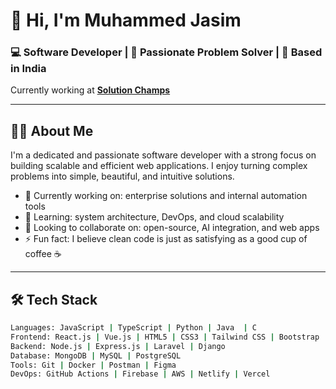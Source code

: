# 👋 Hi, I'm Muhammed Jasim

### 💻 Software Developer | 🚀 Passionate Problem Solver | 📍 Based in India  
Currently working at **[Solution Champs](https://solutionchamps.com)**

---

## 🧑‍💻 About Me

I'm a dedicated and passionate software developer with a strong focus on building scalable and efficient web applications. I enjoy turning complex problems into simple, beautiful, and intuitive solutions.

- 🔭 Currently working on: enterprise solutions and internal automation tools
- 🌱 Learning: system architecture, DevOps, and cloud scalability
- 👯 Looking to collaborate on: open-source, AI integration, and web apps
- ⚡ Fun fact: I believe clean code is just as satisfying as a good cup of coffee ☕

---

## 🛠 Tech Stack

```bash
Languages: JavaScript | TypeScript | Python | Java  | C 
Frontend: React.js | Vue.js | HTML5 | CSS3 | Tailwind CSS | Bootstrap  
Backend: Node.js | Express.js | Laravel | Django  
Database: MongoDB | MySQL | PostgreSQL  
Tools: Git | Docker | Postman | Figma  
DevOps: GitHub Actions | Firebase | AWS | Netlify | Vercel

